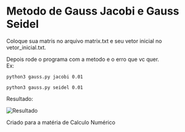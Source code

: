 # Metodo de Gauss Jacobi e Gauss Seidel

Coloque sua matris no arquivo matrix.txt e seu vetor inicial no vetor_inicial.txt.  

Depois rode o programa com a metodo e o erro que vc quer.  
Ex:  

```python3 gauss.py jacobi 0.01```  

```python3 gauss.py seidel 0.01```

Resultado:

![Resultado](https://github.com/RuanPetrus/gaussJacobiSeidel/blob/649041720b795f577f000bf759ea4f56cf701ffc/image/example.png)  

Criado para a matéria de Calculo Numérico
